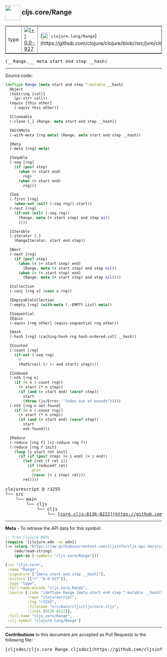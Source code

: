 ## <img width="48px" valign="middle" src="http://i.imgur.com/Hi20huC.png"> cljs.core/Range

 <table border="1">
<tr>

<td>type</td>
<td><a href="https://github.com/cljsinfo/cljs-api-docs/tree/0.0-927"><img valign="middle" alt="[+] 0.0-927" src="https://img.shields.io/badge/+-0.0--927-lightgrey.svg"></a> </td>
<td>
[<img height="24px" valign="middle" src="http://i.imgur.com/1GjPKvB.png"> <samp>clojure.lang/Range</samp>](https://github.com/clojure/clojure/blob//src/jvm/clojure/lang/Range.java)
</td>
</tr>
</table>

 <samp>
(__Range.__ meta start end step __hash)<br>
</samp>

---





Source code:

```clj
(deftype Range [meta start end step ^:mutable __hash]
  Object
  (toString [coll]
    (pr-str* coll))
  (equiv [this other]
    (-equiv this other))

  ICloneable
  (-clone [_] (Range. meta start end step __hash))

  IWithMeta
  (-with-meta [rng meta] (Range. meta start end step __hash))

  IMeta
  (-meta [rng] meta)

  ISeqable
  (-seq [rng]
    (if (pos? step)
      (when (< start end)
        rng)
      (when (> start end)
        rng)))

  ISeq
  (-first [rng]
    (when-not (nil? (-seq rng)) start))
  (-rest [rng]
    (if-not (nil? (-seq rng))
      (Range. meta (+ start step) end step nil)
      ()))

  IIterable
  (-iterator [_]
    (RangeIterator. start end step))

  INext
  (-next [rng]
    (if (pos? step)
      (when (< (+ start step) end)
        (Range. meta (+ start step) end step nil))
      (when (> (+ start step) end)
        (Range. meta (+ start step) end step nil))))

  ICollection
  (-conj [rng o] (cons o rng))

  IEmptyableCollection
  (-empty [rng] (with-meta (.-EMPTY List) meta))

  ISequential
  IEquiv
  (-equiv [rng other] (equiv-sequential rng other))

  IHash
  (-hash [rng] (caching-hash rng hash-ordered-coll __hash))

  ICounted
  (-count [rng]
    (if-not (-seq rng)
      0
      (Math/ceil (/ (- end start) step))))

  IIndexed
  (-nth [rng n]
    (if (< n (-count rng))
      (+ start (* n step))
      (if (and (> start end) (zero? step))
        start
        (throw (js/Error. "Index out of bounds")))))
  (-nth [rng n not-found]
    (if (< n (-count rng))
      (+ start (* n step))
      (if (and (> start end) (zero? step))
        start
        not-found)))

  IReduce
  (-reduce [rng f] (ci-reduce rng f))
  (-reduce [rng f init]
    (loop [i start ret init]
      (if (if (pos? step) (< i end) (> i end))
        (let [ret (f ret i)]
          (if (reduced? ret)
            @ret
            (recur (+ i step) ret)))
        ret))))
```

 <pre>
clojurescript @ r3255
└── src
    └── main
        └── cljs
            └── cljs
                └── <ins>[core.cljs:8136-8222](https://github.com/clojure/clojurescript/blob/r3255/src/main/cljs/cljs/core.cljs#L8136-L8222)</ins>
</pre>


---

__Meta__ - To retrieve the API data for this symbol:

```clj
;; from Clojure REPL
(require '[clojure.edn :as edn])
(-> (slurp "https://raw.githubusercontent.com/cljsinfo/cljs-api-docs/catalog/cljs-api.edn")
    (edn/read-string)
    (get-in [:symbols "cljs.core/Range"]))
```

```clj
{:ns "cljs.core",
 :name "Range",
 :signature ["[meta start end step __hash]"],
 :history [["+" "0.0-927"]],
 :type "type",
 :full-name-encode "cljs.core_Range",
 :source {:code "(deftype Range [meta start end step ^:mutable __hash]\n  Object\n  (toString [coll]\n    (pr-str* coll))\n  (equiv [this other]\n    (-equiv this other))\n\n  ICloneable\n  (-clone [_] (Range. meta start end step __hash))\n\n  IWithMeta\n  (-with-meta [rng meta] (Range. meta start end step __hash))\n\n  IMeta\n  (-meta [rng] meta)\n\n  ISeqable\n  (-seq [rng]\n    (if (pos? step)\n      (when (< start end)\n        rng)\n      (when (> start end)\n        rng)))\n\n  ISeq\n  (-first [rng]\n    (when-not (nil? (-seq rng)) start))\n  (-rest [rng]\n    (if-not (nil? (-seq rng))\n      (Range. meta (+ start step) end step nil)\n      ()))\n\n  IIterable\n  (-iterator [_]\n    (RangeIterator. start end step))\n\n  INext\n  (-next [rng]\n    (if (pos? step)\n      (when (< (+ start step) end)\n        (Range. meta (+ start step) end step nil))\n      (when (> (+ start step) end)\n        (Range. meta (+ start step) end step nil))))\n\n  ICollection\n  (-conj [rng o] (cons o rng))\n\n  IEmptyableCollection\n  (-empty [rng] (with-meta (.-EMPTY List) meta))\n\n  ISequential\n  IEquiv\n  (-equiv [rng other] (equiv-sequential rng other))\n\n  IHash\n  (-hash [rng] (caching-hash rng hash-ordered-coll __hash))\n\n  ICounted\n  (-count [rng]\n    (if-not (-seq rng)\n      0\n      (Math/ceil (/ (- end start) step))))\n\n  IIndexed\n  (-nth [rng n]\n    (if (< n (-count rng))\n      (+ start (* n step))\n      (if (and (> start end) (zero? step))\n        start\n        (throw (js/Error. \"Index out of bounds\")))))\n  (-nth [rng n not-found]\n    (if (< n (-count rng))\n      (+ start (* n step))\n      (if (and (> start end) (zero? step))\n        start\n        not-found)))\n\n  IReduce\n  (-reduce [rng f] (ci-reduce rng f))\n  (-reduce [rng f init]\n    (loop [i start ret init]\n      (if (if (pos? step) (< i end) (> i end))\n        (let [ret (f ret i)]\n          (if (reduced? ret)\n            @ret\n            (recur (+ i step) ret)))\n        ret))))",
          :repo "clojurescript",
          :tag "r3255",
          :filename "src/main/cljs/cljs/core.cljs",
          :lines [8136 8222]},
 :full-name "cljs.core/Range",
 :clj-symbol "clojure.lang/Range"}

```

---

__Contributions__ to this document are accepted as Pull Requests to the following file:

 <pre>
[cljsdoc/cljs.core_Range.cljsdoc](https://github.com/cljsinfo/cljs-api-docs/blob/master/cljsdoc/cljs.core_Range.cljsdoc)
</pre>

